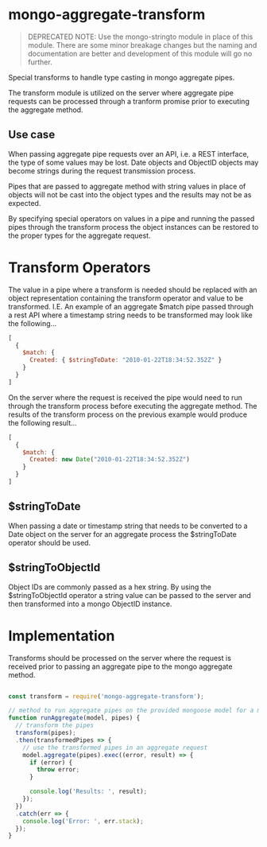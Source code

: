 # mongo-aggregate-transform

> DEPRECATED
> NOTE: Use the mongo-stringto module in place of this module.
> There are some minor breakage changes but the naming and documentation are
> better and development of this module will go no further.

Special transforms to handle type casting in mongo aggregate pipes.

The transform module is utilized on the server where aggregate pipe requests
can be processed through a tranform promise prior to executing the aggregate
method.

## Use case

When passing aggregate pipe requests over an API, i.e. a REST interface, the type
of some values may be lost. Date objects and ObjectID objects may become strings
during the request transmission process.

Pipes that are passed to aggregate method with string values in place of objects
will not be cast into the object types and the results may not be as expected.

By specifying special operators on values in a pipe and running the passed pipes
through the transform process the object instances can be restored to the proper
types for the aggregate request.


# Transform Operators

The value in a pipe where a transform is needed should be replaced with an object
representation containing the transform operator and value to be transformed.
I.E. An example of an aggregate $match pipe passed through a rest API where a
timestamp string needs to be transformed may look like the following...

```javascript
[
  {
    $match: {
      Created: { $stringToDate: "2010-01-22T18:34:52.352Z" }
    }
  }
]
```

On the server where the request is received the pipe would need to run through
the transform process before executing the aggregate method. The results of the
transform process on the previous example would produce the following result...

```javascript
[
  {
    $match: {
      Created: new Date("2010-01-22T18:34:52.352Z")
    }
  }
]
```

## $stringToDate

When passing a date or timestamp string that needs to be converted to a Date
object on the server for an aggregate process the $stringToDate operator should
be used.


## $stringToObjectId

Object IDs are commonly passed as a hex string. By using the $stringToObjectId
operator a string value can be passed to the server and then transformed into
a mongo ObjectID instance.


# Implementation

Transforms should be processed on the server where the request is received prior
to passing an aggregate pipe to the mongo aggregate method.

```javascript

const transform = require('mongo-aggregate-transform');

// method to run aggregate pipes on the provided mongoose model for a mongodb collection
function runAggregate(model, pipes) {
  // transform the pipes
  transform(pipes);
  .then(transformedPipes => {
    // use the transformed pipes in an aggregate request
    model.aggregate(pipes).exec((error, result) => {
      if (error) {
        throw error;
      }

      console.log('Results: ', result);
    });
  })
  .catch(err => {
    console.log('Error: ', err.stack);
  });
}
```
